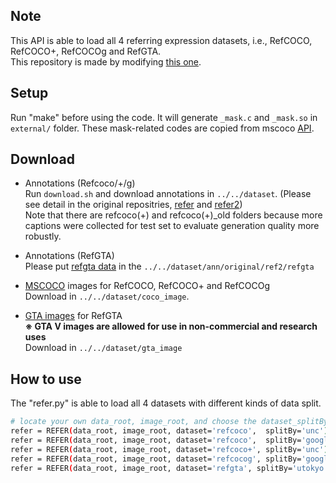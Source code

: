 ## Note

This API is able to load all 4 referring expression datasets, i.e., RefCOCO, RefCOCO+, RefCOCOg and RefGTA.  
This repository is made by modifying [this one](https://github.com/lichengunc/refer2).  


## Setup
Run "make" before using the code.
It will generate ``_mask.c`` and ``_mask.so`` in ``external/`` folder.
These mask-related codes are copied from mscoco [API](https://github.com/pdollar/coco).

## Download
- Annotations (Refcoco/+/g)  
Run ```download.sh``` and download annotations in ```../../dataset```. (Please see detail in the original repositries, [refer](https://github.com/lichengunc/refer) and [refer2](https://github.com/lichengunc/refer2))  
Note that there are refcoco(+) and refcoco(+)_old folders because more captions were collected for test set to evaluate generation quality more robustly.

- Annotations (RefGTA)  
Please put [refgta data](https://drive.google.com/open?id=19UQsGDb8s9oi-v7bAw41ZqzypwM5ECaQ) in the  ```../../dataset/ann/original/ref2/refgta```
- [MSCOCO](http://mscoco.org/dataset/#overview) images for RefCOCO, RefCOCO+ and RefCOCOg  
Download in ```../../dataset/coco_image```.
- [GTA images](https://drive.google.com/open?id=1pcdwA--xSAkbsOwjqhhyXMRZH7_sjQXU) for RefGTA  
**※ GTA V images are allowed for use in non-commercial and research uses**  
Download in ```../../dataset/gta_image```


## How to use
The "refer.py" is able to load all 4 datasets with different kinds of data split.
```bash
# locate your own data_root, image_root, and choose the dataset_splitBy you want to use
refer = REFER(data_root, image_root, dataset='refcoco',  splitBy='unc')
refer = REFER(data_root, image_root, dataset='refcoco',  splitBy='google')
refer = REFER(data_root, image_root, dataset='refcoco+', splitBy='unc')
refer = REFER(data_root, image_root, dataset='refcocog', splitBy='google')  # testing data haven't been released yet
refer = REFER(data_root, image_root, dataset='refgta', splitBy='utokyo')
```


<!-- refs(dataset).p contains list of refs, where each ref is
{ref_id, ann_id, category_id, file_name, image_id, sent_ids, sentences}
ignore filename

Each sentences is a list of sent
{arw, sent, sent_id, tokens}
 -->
